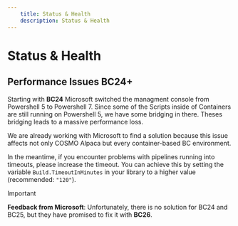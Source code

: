 ```yaml
---
    title: Status & Health
    description: Status & Health
---
```


# Status & Health

## Performance Issues BC24+

Starting with **BC24** Microsoft switched the managment console from Powershell 5 to Powershell 7.
Since some of the Scripts inside of Containers are still running on Powershell 5, we have some bridging in there. Theses bridging leads to a massive performance loss.

We are already working with Microsoft to find a solution because this issue affects not only COSMO Alpaca but every container-based BC environment.

In the meantime, if you encounter problems with pipelines running into timeouts, please increase the timeout. You can achieve this by setting the variable `Build.TimeoutInMinutes` in your library to a higher value (recommended: `"120"`).

> [!IMPORTANT]
> **Feedback from Microsoft**: Unfortunately, there is no solution for BC24 and BC25, but they have promised to fix it with **BC26**.
